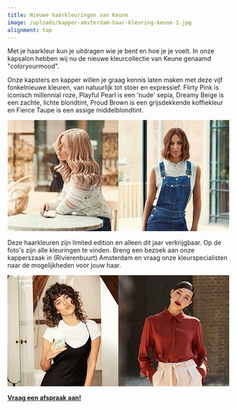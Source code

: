 ```yaml
---
title: Nieuwe haarkleuringen van Keune
image: /uploads/kapper-amsterdam-haar-kleuring-keune-1.jpg
alignment: top
---
```



Met je haarkleur kun je uitdragen wie je bent en hoe je je voelt. In onze kapsalon hebben wij nu de nieuwe kleurcollectie van Keune genaamd "coloryourmood".

Onze kapsters en kapper willen je graag kennis laten maken met deze vijf fonkelnieuwe kleuren, van natuurlijk tot stoer en expressief. Flirty Pink is iconisch millennial roze, Playful Pearl is een 'nude' sepia, Dreamy Beige is een zachte, lichte blondtint, Proud Brown is een grijsdekkende koffiekleur en Fierce Taupe is een assige middelblondtint.

![](/uploads/versions/kapper-amsterdam-haar-kleuring-dreamy-beige---x----250-250x---.jpg)![](/uploads/versions/kapper-amsterdam-haar-kleuring-fierce-taupe---x----250-250x---.jpg)

Deze haarkleuren zijn limited edition en alleen dit jaar verkrijgbaar. Op de foto's zijn alle kleuringen te vinden. Breng een bezoek aan onze kapperszaak in (Rivierenbuurt) Amsterdam en vraag onze kleurspecialisten naar de mogelijkheden voor jouw haar.

![](/uploads/versions/kapper-amsterdam-haar-kleuring-playful-pearl---x----250-250x---.jpg)![](/uploads/versions/kapper-amsterdam-haar-kleuring-proud-brown---x----250-250x---.jpg)

**[Vraag een afspraak aan!](http://www.koffijberg.nl/contact/)**